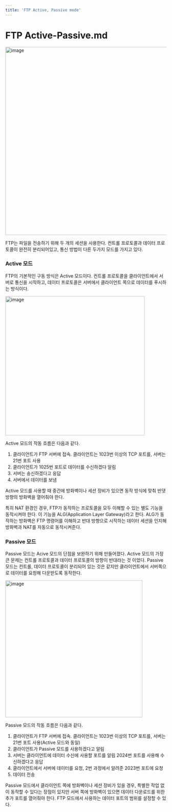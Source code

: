 ```yaml
---
title: 'FTP Active, Passive mode'
---
```

# FTP Active-Passive.md

<img width="588" alt="image" src="https://github.com/rlaisqls/TIL/assets/81006587/01d6ac8e-6944-4a9e-8bd1-8637104ccb43">

FTP는 파일을 전송하기 위해 두 개의 세션을 사용한다. 컨트롤 프로토콜과 데이터 프로토콜이 완전히 분리되어있고, 통신 방법이 다른 두가지 모드를 가지고 있다.

### Active 모드

FTP의 기본적인 구동 방식은 Active 모드이다. 컨트롤 프로토콜을 클라이언트에서 서버로 통신을 시작하고, 데이터 프로토콜은 서버에서 클라이언트 쪽으로 데이터를 푸시하는 방식이다.

<img width="435" alt="image" src="https://github.com/rlaisqls/TIL/assets/81006587/6cb9c09d-bb15-4a67-9c84-3c8ee96d32e9">

Active 모드의 작동 흐름은 다음과 같다.

1. 클라이언트가 FTP 서버에 접속. 클라이언트는 1023번 이상의 TCP 포트를, 서버는 21번 포트 사용
2. 클라이언트가 1025번 포트로 데이터를 수신하겠다 알림
3. 서버는 송신하겠다고 응답
4. 서버에서 데이터를 보냄

Active 모드를 사용할 때 중간에 방화벽이나 세션 장비가 있으면 동작 방식에 맞춰 반댓방향의 방화벽을 열어줘야 한다.

특히 NAT 환경인 경우, FTP가 동작하는 프로토콜을 모두 이해할 수 있는 별도 기능을 동작시켜야 한다. 이 기능을 ALG(Application Layer Gateway)라고 한다. ALG가 동작하는 방화벽은 FTP 명령어를 이해하고 반대 방향으로 시작하는 데이터 세션을 인지해 방화벽과 NAT를 자동으로 동작시켜준다.

### Passive 모드

Passive 모드는 Acive 모드의 단점을 보완하기 위해 만들어졌다. Active 모드의 가장 큰 문제는 컨트롤 프로토콜과 데이터 프로토콜의 방향이 반대라는 것 이었다. Passive 모드는 컨트롤, 데이터 프로토콜이 분리되어 있는 것은 같지만 클라이언트에서 서버쪽으로 데이터를 요청해 다운받도록 동작한다.

<img width="428" alt="image" src="https://github.com/rlaisqls/TIL/assets/81006587/b2e6d0b2-c06a-4b07-8883-648a9e13fd8d">

Passive 모드의 작동 흐름은 다음과 같다.

1. 클라이언트가 FTP 서버에 접속. 클라이언트는 1023번 이상의 TCP 포트를, 서버는 21번 포트 사용(Active 모드와 동일)
2. 클라이언트가 Passive 모드를 사용하겠다고 알림
3. 서버는 클라이언트에 데이터 수신에 사용할 포트를 알림 2024번 포트를 사용해 수신하겠다고 응답
4. 클라이언트에서 서버에 데이터를 요청, 2번 과정에서 알려준 2023번 포트에 요청
5. 데이터 전송

Passive 모드에서 클라이언트 쪽에 방화벽이나 세션 장비가 있을 경우, 특별한 작업 없이 동작할 수 있다는 장점이 있지만 서버 쪽에 방화벽이 있으면 데이터 다운로드를 위한 추가 포트를 열어줘야 한다. FTP 모드에서 사용하는 데이터 포트의 범위를 설정할 수 있다.